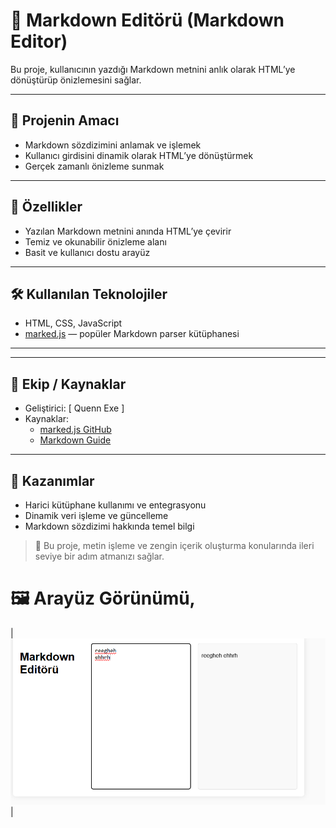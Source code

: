 # 📝 Markdown Editörü (Markdown Editor)  

Bu proje, kullanıcının yazdığı Markdown metnini anlık olarak HTML’ye dönüştürüp önizlemesini sağlar.

---

## 🎯 Projenin Amacı

- Markdown sözdizimini anlamak ve işlemek
- Kullanıcı girdisini dinamik olarak HTML’ye dönüştürmek
- Gerçek zamanlı önizleme sunmak

---

## 🚀 Özellikler

- Yazılan Markdown metnini anında HTML’ye çevirir
- Temiz ve okunabilir önizleme alanı
- Basit ve kullanıcı dostu arayüz

---

## 🛠️ Kullanılan Teknolojiler

- HTML, CSS, JavaScript
- [marked.js](https://marked.js.org/) — popüler Markdown parser kütüphanesi

---


---

## 👥 Ekip / Kaynaklar

- Geliştirici: [ Quenn Exe ]
- Kaynaklar:
  - [marked.js GitHub](https://github.com/markedjs/marked)
  - [Markdown Guide](https://www.markdownguide.org/)

---

## 📌 Kazanımlar

- Harici kütüphane kullanımı ve entegrasyonu
- Dinamik veri işleme ve güncelleme
- Markdown sözdizimi hakkında temel bilgi

> 📝 Bu proje, metin işleme ve zengin içerik oluşturma konularında ileri seviye bir adım atmanızı sağlar.

# 🖼️ Arayüz Görünümü,

| ![light](docs/ss.png) |